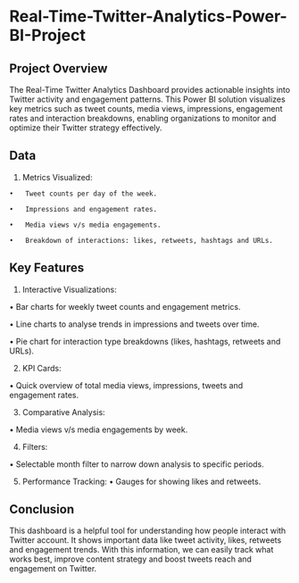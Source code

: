 # Real-Time-Twitter-Analytics-Power-BI-Project

## Project Overview

The Real-Time Twitter Analytics Dashboard provides actionable insights into Twitter activity and engagement patterns. This Power BI solution visualizes key metrics such as tweet counts, media views, impressions, engagement rates and interaction breakdowns, enabling organizations to monitor and optimize their Twitter strategy effectively. 

## Data

1.	  Metrics Visualized:
   
    •	Tweet counts per day of the week.
    
    •	Impressions and engagement rates.
    
    •	Media views v/s media engagements.
    
    •	Breakdown of interactions: likes, retweets, hashtags and URLs.
    

## Key Features

1.	Interactive Visualizations:
   
  •	Bar charts for weekly tweet counts and engagement metrics.
  
  •	Line charts to analyse trends in impressions and tweets over time.
  
  •	Pie chart for interaction type breakdowns (likes, hashtags, retweets and URLs).
  
2.	KPI Cards:
   
  •	Quick overview of total media views, impressions, tweets and engagement rates.
  
3.	Comparative Analysis:
   
  •	Media views v/s media engagements by week.
  
4.	Filters:
   
  •	Selectable month filter to narrow down analysis to specific periods.
  
5.	Performance Tracking:
  •	Gauges for showing likes and retweets.

## Conclusion

This dashboard is a helpful tool for understanding how people interact with Twitter account. It shows important data like tweet activity, likes, retweets and engagement trends. With this information, we can easily track what works best, improve content strategy and boost tweets reach and engagement on Twitter.

